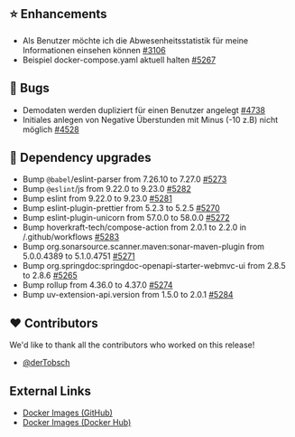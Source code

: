 ## ⭐ Enhancements

- Als Benutzer möchte ich die Abwesenheitsstatistik für meine Informationen einsehen können [#3106](https://github.com/urlaubsverwaltung/urlaubsverwaltung/issues/3106)
- Beispiel docker-compose.yaml aktuell halten [#5267](https://github.com/urlaubsverwaltung/urlaubsverwaltung/issues/5267)

## 🐞 Bugs

- Demodaten werden dupliziert für einen Benutzer angelegt [#4738](https://github.com/urlaubsverwaltung/urlaubsverwaltung/issues/4738)
- Initiales anlegen von Negative Überstunden mit Minus (-10 z.B) nicht möglich  [#4528](https://github.com/urlaubsverwaltung/urlaubsverwaltung/issues/4528)

## 🔨 Dependency upgrades

- Bump `@babel`/eslint-parser from 7.26.10 to 7.27.0 [#5273](https://github.com/urlaubsverwaltung/urlaubsverwaltung/pull/5273)
- Bump `@eslint`/js from 9.22.0 to 9.23.0 [#5282](https://github.com/urlaubsverwaltung/urlaubsverwaltung/pull/5282)
- Bump eslint from 9.22.0 to 9.23.0 [#5281](https://github.com/urlaubsverwaltung/urlaubsverwaltung/pull/5281)
- Bump eslint-plugin-prettier from 5.2.3 to 5.2.5 [#5270](https://github.com/urlaubsverwaltung/urlaubsverwaltung/pull/5270)
- Bump eslint-plugin-unicorn from 57.0.0 to 58.0.0 [#5272](https://github.com/urlaubsverwaltung/urlaubsverwaltung/pull/5272)
- Bump hoverkraft-tech/compose-action from 2.0.1 to 2.2.0 in /.github/workflows [#5283](https://github.com/urlaubsverwaltung/urlaubsverwaltung/pull/5283)
- Bump org.sonarsource.scanner.maven:sonar-maven-plugin from 5.0.0.4389 to 5.1.0.4751 [#5271](https://github.com/urlaubsverwaltung/urlaubsverwaltung/pull/5271)
- Bump org.springdoc:springdoc-openapi-starter-webmvc-ui from 2.8.5 to 2.8.6 [#5265](https://github.com/urlaubsverwaltung/urlaubsverwaltung/pull/5265)
- Bump rollup from 4.36.0 to 4.37.0 [#5274](https://github.com/urlaubsverwaltung/urlaubsverwaltung/pull/5274)
- Bump uv-extension-api.version from 1.5.0 to 2.0.1 [#5284](https://github.com/urlaubsverwaltung/urlaubsverwaltung/pull/5284)

## ❤️ Contributors

We'd like to thank all the contributors who worked on this release!

- [@derTobsch](https://github.com/derTobsch)
## External Links

- [Docker Images (GitHub)](https://github.com/urlaubsverwaltung/urlaubsverwaltung/pkgs/container/urlaubsverwaltung%2Furlaubsverwaltung)
- [Docker Images (Docker Hub)](https://hub.docker.com/r/urlaubsverwaltung/urlaubsverwaltung)
